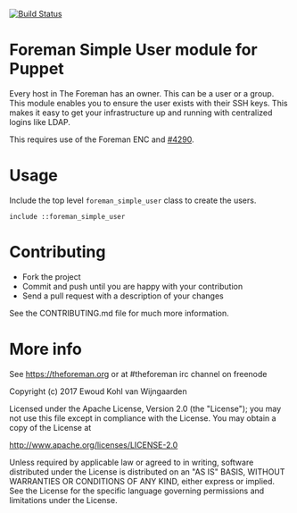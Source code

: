 [![Build Status](https://travis-ci.org/ekohl/puppet-foreman_simple_user.svg?branch=master)](https://travis-ci.org/ekohl/puppet-foreman_simple_user)

# Foreman Simple User module for Puppet

Every host in The Foreman has an owner. This can be a user or a group. This
module enables you to ensure the user exists with their SSH keys. This makes it
easy to get your infrastructure up and running with centralized logins like
LDAP.

This requires use of the Foreman ENC and
[#4290](https://github.com/theforeman/foreman/pull/4290).

# Usage

Include the top level `foreman_simple_user` class to create the users.

    include ::foreman_simple_user

# Contributing

* Fork the project
* Commit and push until you are happy with your contribution
* Send a pull request with a description of your changes

See the CONTRIBUTING.md file for much more information.

# More info

See https://theforeman.org or at #theforeman irc channel on freenode

Copyright (c) 2017 Ewoud Kohl van Wijngaarden

Licensed under the Apache License, Version 2.0 (the "License");
you may not use this file except in compliance with the License.
You may obtain a copy of the License at

http://www.apache.org/licenses/LICENSE-2.0

Unless required by applicable law or agreed to in writing, software
distributed under the License is distributed on an "AS IS" BASIS,
WITHOUT WARRANTIES OR CONDITIONS OF ANY KIND, either express or implied.
See the License for the specific language governing permissions and
limitations under the License.
